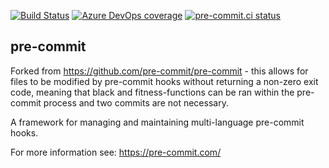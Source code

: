 [![Build Status](https://dev.azure.com/asottile/asottile/_apis/build/status/pre-commit.pre-commit?branchName=main)](https://dev.azure.com/asottile/asottile/_build/latest?definitionId=21&branchName=main)
[![Azure DevOps coverage](https://img.shields.io/azure-devops/coverage/asottile/asottile/21/main.svg)](https://dev.azure.com/asottile/asottile/_build/latest?definitionId=21&branchName=main)
[![pre-commit.ci status](https://results.pre-commit.ci/badge/github/pre-commit/pre-commit/main.svg)](https://results.pre-commit.ci/latest/github/pre-commit/pre-commit/main)

## pre-commit

Forked from https://github.com/pre-commit/pre-commit - this allows for files to be modified by pre-commit hooks without 
returning a non-zero exit code, meaning that black and fitness-functions can be ran within the pre-commit process and 
two commits are not necessary.

A framework for managing and maintaining multi-language pre-commit hooks.

For more information see: https://pre-commit.com/
